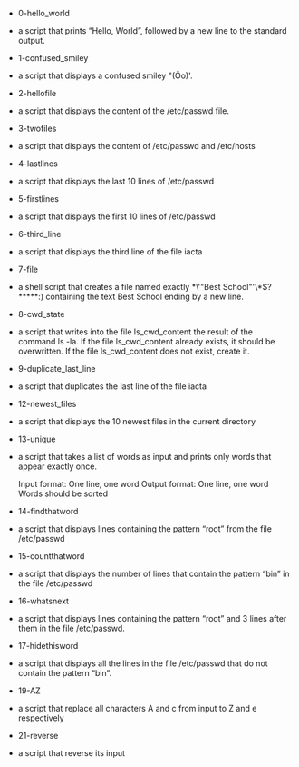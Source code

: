 * 0-hello_world
- a script that prints “Hello, World”, followed by a new line to the standard output.

* 1-confused_smiley
- a script that displays a confused smiley "(Ôo)'.

* 2-hellofile
- a script that displays the content of the /etc/passwd file.

* 3-twofiles
- a script that displays the content of /etc/passwd and /etc/hosts

* 4-lastlines
- a script that displays the last 10 lines of /etc/passwd 

* 5-firstlines
- a script that displays the first 10 lines of /etc/passwd

* 6-third_line
- a script that displays the third line of the file iacta

* 7-file
- a shell script that creates a file named exactly \*\\'"Best School"\'\\*$\?\*\*\*\*\*:) containing the text Best School ending by a new line.

* 8-cwd_state 
- a script that writes into the file ls_cwd_content the result of the command ls -la. If the file ls_cwd_content already exists, it should be overwritten. If the file ls_cwd_content does not exist, create it.

* 9-duplicate_last_line
- a script that duplicates the last line of the file iacta

* 12-newest_files
- a script that displays the 10 newest files in the current directory

* 13-unique
-  a script that takes a list of words as input and prints only words that appear exactly once.

    Input format: One line, one word
    Output format: One line, one word
    Words should be sorted

* 14-findthatword
- a script that displays lines containing the pattern “root” from the file /etc/passwd

* 15-countthatword
- a script that displays the number of lines that contain the pattern “bin” in the file /etc/passwd

* 16-whatsnext
- a script that displays lines containing the pattern “root” and 3 lines after them in the file /etc/passwd.

* 17-hidethisword
- a script that displays all the lines in the file /etc/passwd that do not contain the pattern “bin”.
* 19-AZ 
- a script that replace all characters A and c from input to Z and e respectively

* 21-reverse
- a script that reverse its input
